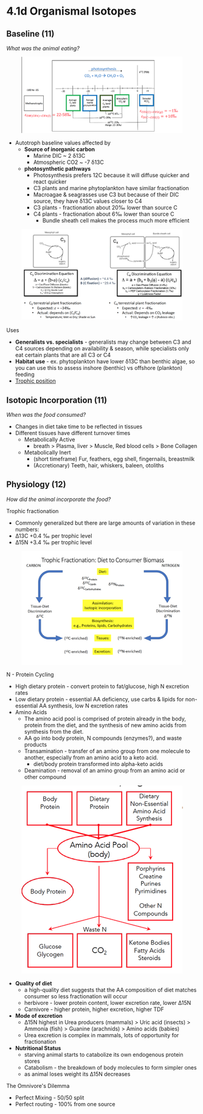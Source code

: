 # 4.1d Organismal Isotopes

## Baseline (11)

_What was the animal eating?_&#x20;

<figure><img src="../../.gitbook/assets/Screen Shot 2023-05-12 at 9.21.19 AM.png" alt=""><figcaption></figcaption></figure>

* Autotroph baseline values affected by&#x20;
  * **Source of inorganic carbon**&#x20;
    * Marine DIC \~ 2 δ13C&#x20;
    * Atmospheric CO2 \~ -7 δ13C&#x20;
  * **photosynthetic pathways**&#x20;
    * Photosynthesis prefers 12C because it will diffuse quicker and react quicker&#x20;
    * C3 plants and marine phytoplankton have similar fractionation&#x20;
    * Macroagae & seagrasses use C3 but because of their DIC source, they have δ13C values closer to C4&#x20;
    * C3 plants - fractionation about 20‰  lower than source C
    * C4 plants - fractionation about 6‰ lower than source C &#x20;
      * Bundle sheath cell makes the process much more efficient&#x20;

<figure><img src="../../.gitbook/assets/Screen Shot 2023-05-12 at 10.07.19 AM.png" alt=""><figcaption></figcaption></figure>

Uses&#x20;

* **Generalists vs. specialists** - generalists may change between C3 and C4 sources depending on availability & season, while specialists only eat certain plants that are all C3 or C4&#x20;
* **Habitat use** - ex. phytoplankton have lower δ13C than benthic algae, so you can use this to assess inshore (benthic) vs offshore (plankton) feeding&#x20;
* [Trophic position ](../csia/n-trophic-vs.-source.md)

## Isotopic Incorporation (11)

_When was the food consumed?_&#x20;

* Changes in diet take time to be reflected in tissues
* Different tissues have different turnover times&#x20;
  * Metabolically Active
    * breath > Plasma, liver > Muscle, Red blood cells > Bone Collagen&#x20;
  * Metabolically Inert
    * (short timeframe) Fur, feathers, egg shell, fingernails, breastmilk&#x20;
    * (Accretionary) Teeth, hair, whiskers, baleen, otoliths&#x20;

## Physiology  (12)

_How did the animal incorporate the food?_&#x20;

Trophic fractionation&#x20;

* Commonly generalized but there are large amounts of variation in these numbers:&#x20;
* ∆13C +0.4 ‰ per trophic level&#x20;
* ∆15N +3.4 ‰ per trophic level   &#x20;

<figure><img src="../../.gitbook/assets/Screen Shot 2023-05-12 at 10.30.56 AM (1).png" alt=""><figcaption></figcaption></figure>

N - Protein Cycling&#x20;

* High dietary protein - convert protein to fat/glucose, high N excretion rates
* Low dietary protein - essential AA deficiency, use carbs & lipids for non-essential AA synthesis, low N excretion rates&#x20;
* Amino Acids&#x20;
  * The amino acid pool is comprised of protein already in the body, protein from the diet, and the synthesis of new amino acids from synthesis from the diet.&#x20;
  * AA go into body protein, N compounds (enzymes?), and waste products
  * Transamination - transfer of an amino group from one molecule to another, especially from an amino acid to a keto acid.&#x20;
    * diet/body protein transformed into alpha-keto acids&#x20;
  * Deamination - removal of an amino group from an amino acid or other compound



<figure><img src="../../.gitbook/assets/Screen Shot 2023-05-12 at 10.32.44 AM.png" alt=""><figcaption></figcaption></figure>

* **Quality of diet**&#x20;
  * &#x20;a high-quality diet suggests that the AA composition of diet matches consumer so  less fractionation will occur&#x20;
  * herbivore - lower protein content, lower excretion rate, lower ∆15N
  * Carnivore - higher protein, higher excretion, higher TDF&#x20;
* **Mode of excretion**&#x20;
  * ∆15N highest in Urea producers (mammals) > Uric acid (insects) > Ammonia (fish) > Guanine (arachnids) > Amino acids (babies)
  * Urea excretion is complex in mammals, lots of opportunity for fractionation&#x20;
* **Nutritional Status**&#x20;
  * starving animal starts to catabolize its own endogenous protein stores&#x20;
  * Catabolism - the breakdown of body molecules to form simpler ones&#x20;
  * as animal loses weight its ∆15N decreases

The Omnivore's Dilemma&#x20;

* Perfect Mixing - 50/50 split&#x20;
* Perfect routing - 100% from one source&#x20;

